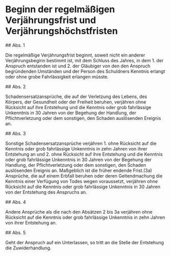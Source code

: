 # Beginn der regelmäßigen Verjährungsfrist und Verjährungshöchstfristen



\#\# Abs. 1

 Die regelmäßige Verjährungsfrist beginnt, soweit nicht ein anderer Verjährungsbeginn bestimmt ist, mit dem Schluss des Jahres, in dem  1\.
 der Anspruch entstanden ist und
 2\.
 der Gläubiger von den den Anspruch begründenden Umständen und der Person des Schuldners Kenntnis erlangt oder ohne grobe Fahrlässigkeit erlangen müsste.


\#\# Abs. 2

 Schadensersatzansprüche, die auf der Verletzung des Lebens, des Körpers, der Gesundheit oder der Freiheit beruhen, verjähren ohne Rücksicht auf ihre Entstehung und die Kenntnis oder grob fahrlässige Unkenntnis in 30 Jahren von der Begehung der Handlung, der Pflichtverletzung oder dem sonstigen, den Schaden auslösenden Ereignis an.

\#\# Abs. 3

 Sonstige Schadensersatzansprüche verjähren  1\.
 ohne Rücksicht auf die Kenntnis oder grob fahrlässige Unkenntnis in zehn Jahren von ihrer Entstehung an und
 2\.
 ohne Rücksicht auf ihre Entstehung und die Kenntnis oder grob fahrlässige Unkenntnis in 30 Jahren von der Begehung der Handlung, der Pflichtverletzung oder dem sonstigen, den Schaden auslösenden Ereignis an.
Maßgeblich ist die früher endende Frist.(3a) Ansprüche, die auf einem Erbfall beruhen oder deren Geltendmachung die Kenntnis einer Verfügung von Todes wegen voraussetzt, verjähren ohne Rücksicht auf die Kenntnis oder grob fahrlässige Unkenntnis in 30 Jahren von der Entstehung des Anspruchs an.

\#\# Abs. 4

 Andere Ansprüche als die nach den Absätzen 2 bis 3a verjähren ohne Rücksicht auf die Kenntnis oder grob fahrlässige Unkenntnis in zehn Jahren von ihrer Entstehung an.

\#\# Abs. 5

 Geht der Anspruch auf ein Unterlassen, so tritt an die Stelle der Entstehung die Zuwiderhandlung. 

